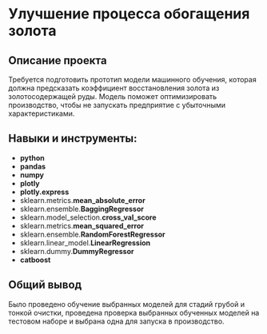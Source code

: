 
# Улучшение процесса обогащения золота

## Описание проекта

Требуется подготовить прототип модели машинного обучения, которая должна предсказать коэффициент восстановления золота из золотосодержащей руды. Модель поможет оптимизировать производство, чтобы не запускать предприятие с убыточными характеристиками.

## Навыки и инструменты:

 - **python**
 - **pandas** 
 - **numpy** 
 - **plotly**
 - **plotly.express**
 - sklearn.metrics.**mean_absolute_error**
 - sklearn.ensemble.**BaggingRegressor**
 - sklearn.model_selection.**cross_val_score**
 - sklearn.metrics.**mean_squared_error**
 - sklearn.ensemble.**RandomForestRegressor**
 - sklearn.linear_model.**LinearRegression**
 - sklearn.dummy.**DummyRegressor**
 - **catboost** 


## Общий вывод

Было проведено обучение выбранных моделей для стадий грубой и тонкой очистки, проведена проверка выбранных обученных моделей на тестовом наборе и выбрана одна для запуска в производство.
